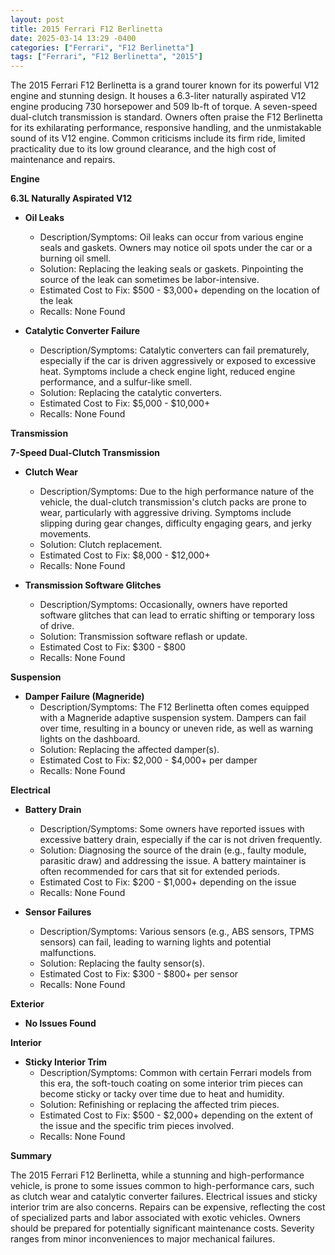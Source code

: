 ```yaml
---
layout: post
title: 2015 Ferrari F12 Berlinetta
date: 2025-03-14 13:29 -0400
categories: ["Ferrari", "F12 Berlinetta"]
tags: ["Ferrari", "F12 Berlinetta", "2015"]
---
```

The 2015 Ferrari F12 Berlinetta is a grand tourer known for its powerful V12 engine and stunning design. It houses a 6.3-liter naturally aspirated V12 engine producing 730 horsepower and 509 lb-ft of torque. A seven-speed dual-clutch transmission is standard. Owners often praise the F12 Berlinetta for its exhilarating performance, responsive handling, and the unmistakable sound of its V12 engine. Common criticisms include its firm ride, limited practicality due to its low ground clearance, and the high cost of maintenance and repairs.

**Engine**

**6.3L Naturally Aspirated V12**

* **Oil Leaks**
    * Description/Symptoms: Oil leaks can occur from various engine seals and gaskets. Owners may notice oil spots under the car or a burning oil smell.
    * Solution: Replacing the leaking seals or gaskets. Pinpointing the source of the leak can sometimes be labor-intensive.
    * Estimated Cost to Fix: $500 - $3,000+ depending on the location of the leak
    * Recalls: None Found

* **Catalytic Converter Failure**
    * Description/Symptoms: Catalytic converters can fail prematurely, especially if the car is driven aggressively or exposed to excessive heat. Symptoms include a check engine light, reduced engine performance, and a sulfur-like smell.
    * Solution: Replacing the catalytic converters.
    * Estimated Cost to Fix: $5,000 - $10,000+
    * Recalls: None Found

**Transmission**

**7-Speed Dual-Clutch Transmission**

* **Clutch Wear**
    * Description/Symptoms: Due to the high performance nature of the vehicle, the dual-clutch transmission's clutch packs are prone to wear, particularly with aggressive driving. Symptoms include slipping during gear changes, difficulty engaging gears, and jerky movements.
    * Solution: Clutch replacement.
    * Estimated Cost to Fix: $8,000 - $12,000+
    * Recalls: None Found

* **Transmission Software Glitches**
    * Description/Symptoms: Occasionally, owners have reported software glitches that can lead to erratic shifting or temporary loss of drive.
    * Solution: Transmission software reflash or update.
    * Estimated Cost to Fix: $300 - $800
    * Recalls: None Found

**Suspension**

* **Damper Failure (Magneride)**
    * Description/Symptoms: The F12 Berlinetta often comes equipped with a Magneride adaptive suspension system. Dampers can fail over time, resulting in a bouncy or uneven ride, as well as warning lights on the dashboard.
    * Solution: Replacing the affected damper(s).
    * Estimated Cost to Fix: $2,000 - $4,000+ per damper
    * Recalls: None Found

**Electrical**

* **Battery Drain**
    * Description/Symptoms: Some owners have reported issues with excessive battery drain, especially if the car is not driven frequently.
    * Solution: Diagnosing the source of the drain (e.g., faulty module, parasitic draw) and addressing the issue. A battery maintainer is often recommended for cars that sit for extended periods.
    * Estimated Cost to Fix: $200 - $1,000+ depending on the issue
    * Recalls: None Found

* **Sensor Failures**
    * Description/Symptoms: Various sensors (e.g., ABS sensors, TPMS sensors) can fail, leading to warning lights and potential malfunctions.
    * Solution: Replacing the faulty sensor(s).
    * Estimated Cost to Fix: $300 - $800+ per sensor
    * Recalls: None Found

**Exterior**

* **No Issues Found**

**Interior**

* **Sticky Interior Trim**
    * Description/Symptoms: Common with certain Ferrari models from this era, the soft-touch coating on some interior trim pieces can become sticky or tacky over time due to heat and humidity.
    * Solution: Refinishing or replacing the affected trim pieces.
    * Estimated Cost to Fix: $500 - $2,000+ depending on the extent of the issue and the specific trim pieces involved.
    * Recalls: None Found

**Summary**

The 2015 Ferrari F12 Berlinetta, while a stunning and high-performance vehicle, is prone to some issues common to high-performance cars, such as clutch wear and catalytic converter failures. Electrical issues and sticky interior trim are also concerns. Repairs can be expensive, reflecting the cost of specialized parts and labor associated with exotic vehicles. Owners should be prepared for potentially significant maintenance costs. Severity ranges from minor inconveniences to major mechanical failures.

